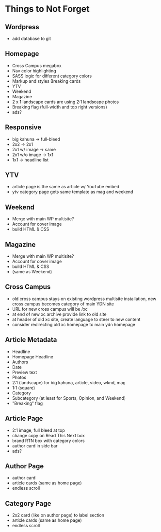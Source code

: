 # Things to Not Forget

## Wordpress
- add database to git

## Homepage
- Cross Campus megabox
- Nav color highlighting
- SASS logic for different category colors
- Markup and styles Breaking cards
- YTV 
- Weekend
- Magazine 
- 2 x 1 landscape cards are using 2:1 landscape photos
- Breaking flag (full-width and top right versions) 
- ads?

## Responsive
- big kahuna -> full-bleed
- 2x2 -> 2x1
- 2x1 w/ image -> same
- 2x1 w/o image -> 1x1
- 1x1 -> headline list

## YTV
- article page is the same as article w/ YouTube embed
- ytv category page gets same template as mag and weekend

## Weekend
- Merge with main WP multisite?
- Account for cover image
- build HTML & CSS

## Magazine
- Merge with main WP multisite?
- Account for cover image
- build HTML & CSS
- (same as Weekend) 


## Cross Campus
- old cross campus stays on existing wordpress multisite installation, new cross campus becomes category of main YDN site
- URL for new cross campus will be /xc
- at end of new xc archive provide link to old site
- at header of old xc site, create language to steer to new content
- consider redirecting old xc homepage to main ydn homepage

## Article Metadata
- Headline
- Homepage Headline
- Authors
- Date
- Preview text
- Photos
 - 2:1 (landscape) for big kahuna, article, video, wknd, mag
 - 1:1 (square)
- Category
 - Subcategory (at least for Sports, Opinion, and Weekend)
- "Breaking" flag 
 

## Article Page
- 2:1 image, full bleed at top 
- change copy on Read This Next box 
- brand RTN box with category colors 
- author card in side bar 
- ads?

## Author Page
- author card
- article cards (same as home page)
- endless scroll

## Category Page
- 2x2 card (like on author page) to label section
- article cards (same as home page)
- endless scroll
